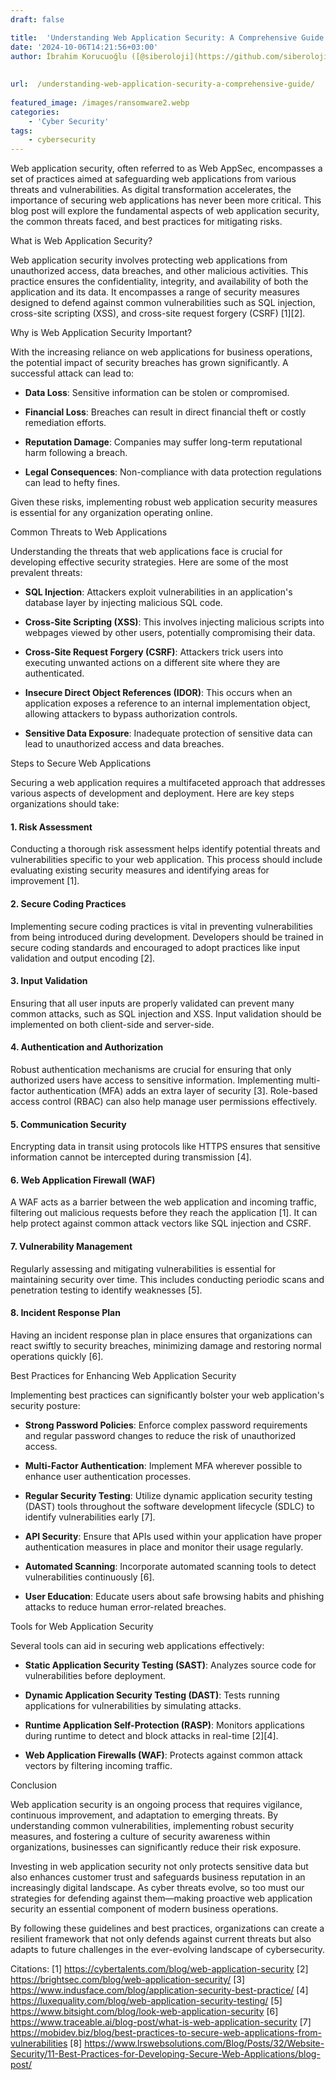 ```yaml
---
draft: false

title:  'Understanding Web Application Security: A Comprehensive Guide'
date: '2024-10-06T14:21:56+03:00'
author: İbrahim Korucuoğlu ([@siberoloji](https://github.com/siberoloji))
 
 
url:  /understanding-web-application-security-a-comprehensive-guide/
 
featured_image: /images/ransomware2.webp
categories:
    - 'Cyber Security'
tags:
    - cybersecurity
---
```



Web application security, often referred to as Web AppSec, encompasses a set of practices aimed at safeguarding web applications from various threats and vulnerabilities. As digital transformation accelerates, the importance of securing web applications has never been more critical. This blog post will explore the fundamental aspects of web application security, the common threats faced, and best practices for mitigating risks.



What is Web Application Security?



Web application security involves protecting web applications from unauthorized access, data breaches, and other malicious activities. This practice ensures the confidentiality, integrity, and availability of both the application and its data. It encompasses a range of security measures designed to defend against common vulnerabilities such as SQL injection, cross-site scripting (XSS), and cross-site request forgery (CSRF) [1][2].



Why is Web Application Security Important?



With the increasing reliance on web applications for business operations, the potential impact of security breaches has grown significantly. A successful attack can lead to:


* **Data Loss**: Sensitive information can be stolen or compromised.

* **Financial Loss**: Breaches can result in direct financial theft or costly remediation efforts.

* **Reputation Damage**: Companies may suffer long-term reputational harm following a breach.

* **Legal Consequences**: Non-compliance with data protection regulations can lead to hefty fines.




Given these risks, implementing robust web application security measures is essential for any organization operating online.



Common Threats to Web Applications



Understanding the threats that web applications face is crucial for developing effective security strategies. Here are some of the most prevalent threats:


* **SQL Injection**: Attackers exploit vulnerabilities in an application's database layer by injecting malicious SQL code.

* **Cross-Site Scripting (XSS)**: This involves injecting malicious scripts into webpages viewed by other users, potentially compromising their data.

* **Cross-Site Request Forgery (CSRF)**: Attackers trick users into executing unwanted actions on a different site where they are authenticated.

* **Insecure Direct Object References (IDOR)**: This occurs when an application exposes a reference to an internal implementation object, allowing attackers to bypass authorization controls.

* **Sensitive Data Exposure**: Inadequate protection of sensitive data can lead to unauthorized access and data breaches.




Steps to Secure Web Applications



Securing a web application requires a multifaceted approach that addresses various aspects of development and deployment. Here are key steps organizations should take:


#### 1. Risk Assessment



Conducting a thorough risk assessment helps identify potential threats and vulnerabilities specific to your web application. This process should include evaluating existing security measures and identifying areas for improvement [1].


#### 2. Secure Coding Practices



Implementing secure coding practices is vital in preventing vulnerabilities from being introduced during development. Developers should be trained in secure coding standards and encouraged to adopt practices like input validation and output encoding [2].


#### 3. Input Validation



Ensuring that all user inputs are properly validated can prevent many common attacks, such as SQL injection and XSS. Input validation should be implemented on both client-side and server-side.


#### 4. Authentication and Authorization



Robust authentication mechanisms are crucial for ensuring that only authorized users have access to sensitive information. Implementing multi-factor authentication (MFA) adds an extra layer of security [3]. Role-based access control (RBAC) can also help manage user permissions effectively.


#### 5. Communication Security



Encrypting data in transit using protocols like HTTPS ensures that sensitive information cannot be intercepted during transmission [4].


#### 6. Web Application Firewall (WAF)



A WAF acts as a barrier between the web application and incoming traffic, filtering out malicious requests before they reach the application [1]. It can help protect against common attack vectors like SQL injection and CSRF.


#### 7. Vulnerability Management



Regularly assessing and mitigating vulnerabilities is essential for maintaining security over time. This includes conducting periodic scans and penetration testing to identify weaknesses [5].


#### 8. Incident Response Plan



Having an incident response plan in place ensures that organizations can react swiftly to security breaches, minimizing damage and restoring normal operations quickly [6].



Best Practices for Enhancing Web Application Security



Implementing best practices can significantly bolster your web application's security posture:


* **Strong Password Policies**: Enforce complex password requirements and regular password changes to reduce the risk of unauthorized access.

* **Multi-Factor Authentication**: Implement MFA wherever possible to enhance user authentication processes.

* **Regular Security Testing**: Utilize dynamic application security testing (DAST) tools throughout the software development lifecycle (SDLC) to identify vulnerabilities early [7].

* **API Security**: Ensure that APIs used within your application have proper authentication measures in place and monitor their usage regularly.

* **Automated Scanning**: Incorporate automated scanning tools to detect vulnerabilities continuously [6].

* **User Education**: Educate users about safe browsing habits and phishing attacks to reduce human error-related breaches.




Tools for Web Application Security



Several tools can aid in securing web applications effectively:


* **Static Application Security Testing (SAST)**: Analyzes source code for vulnerabilities before deployment.

* **Dynamic Application Security Testing (DAST)**: Tests running applications for vulnerabilities by simulating attacks.

* **Runtime Application Self-Protection (RASP)**: Monitors applications during runtime to detect and block attacks in real-time [2][4].

* **Web Application Firewalls (WAF)**: Protects against common attack vectors by filtering incoming traffic.




Conclusion



Web application security is an ongoing process that requires vigilance, continuous improvement, and adaptation to emerging threats. By understanding common vulnerabilities, implementing robust security measures, and fostering a culture of security awareness within organizations, businesses can significantly reduce their risk exposure.



Investing in web application security not only protects sensitive data but also enhances customer trust and safeguards business reputation in an increasingly digital landscape. As cyber threats evolve, so too must our strategies for defending against them—making proactive web application security an essential component of modern business operations.



By following these guidelines and best practices, organizations can create a resilient framework that not only defends against current threats but also adapts to future challenges in the ever-evolving landscape of cybersecurity.



Citations: [1] https://cybertalents.com/blog/web-application-security [2] https://brightsec.com/blog/web-application-security/ [3] https://www.indusface.com/blog/application-security-best-practice/ [4] https://luxequality.com/blog/web-application-security-testing/ [5] https://www.bitsight.com/blog/look-web-application-security [6] https://www.traceable.ai/blog-post/what-is-web-application-security [7] https://mobidev.biz/blog/best-practices-to-secure-web-applications-from-vulnerabilities [8] https://www.lrswebsolutions.com/Blog/Posts/32/Website-Security/11-Best-Practices-for-Developing-Secure-Web-Applications/blog-post/

